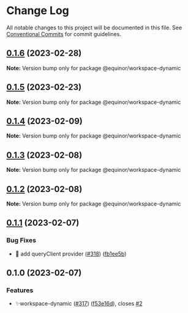 # Change Log

All notable changes to this project will be documented in this file.
See [Conventional Commits](https://conventionalcommits.org) for commit guidelines.

## [0.1.6](https://github.com/equinor/fusion-workspace/compare/@equinor/workspace-dynamic@0.1.4...@equinor/workspace-dynamic@0.1.6) (2023-02-28)

**Note:** Version bump only for package @equinor/workspace-dynamic

## [0.1.5](https://github.com/equinor/fusion-workspace/compare/@equinor/workspace-dynamic@0.1.4...@equinor/workspace-dynamic@0.1.5) (2023-02-23)

**Note:** Version bump only for package @equinor/workspace-dynamic

## [0.1.4](https://github.com/equinor/fusion-workspace/compare/@equinor/workspace-dynamic@0.1.3...@equinor/workspace-dynamic@0.1.4) (2023-02-09)

**Note:** Version bump only for package @equinor/workspace-dynamic

## [0.1.3](https://github.com/equinor/fusion-workspace/compare/@equinor/workspace-dynamic@0.1.2...@equinor/workspace-dynamic@0.1.3) (2023-02-08)

**Note:** Version bump only for package @equinor/workspace-dynamic

## [0.1.2](https://github.com/equinor/fusion-workspace/compare/@equinor/workspace-dynamic@0.1.1...@equinor/workspace-dynamic@0.1.2) (2023-02-08)

**Note:** Version bump only for package @equinor/workspace-dynamic

## [0.1.1](https://github.com/equinor/fusion-workspace/compare/@equinor/workspace-dynamic@0.1.0...@equinor/workspace-dynamic@0.1.1) (2023-02-07)

### Bug Fixes

-   :bug: add queryClient provider ([#318](https://github.com/equinor/fusion-workspace/issues/318)) ([fb1ee5b](https://github.com/equinor/fusion-workspace/commit/fb1ee5b68dbd110a815d2c470e76bf2c6a8942c8))

## 0.1.0 (2023-02-07)

### Features

-   ✨workspace-dynamic ([#317](https://github.com/equinor/fusion-workspace/issues/317)) ([f53e16d](https://github.com/equinor/fusion-workspace/commit/f53e16dae70fb7b317ba875da93733e6ea1f69d3)), closes [#2](https://github.com/equinor/fusion-workspace/issues/2)
